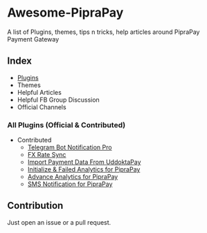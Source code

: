 # Awesome-PipraPay
A list of Plugins, themes, tips n tricks, help articles around PipraPay Payment Gateway

## Index
- [Plugins](#plugins)
- Themes
- Helpful Articles
- Helpful FB Group Discussion
- Official Channels

<a name="plugins"></a>

### All Plugins (Official & Contributed)
- Contributed
    - [Telegram Bot Notification Pro](https://github.com/refatbd/PipraPay-bot-notification-pro)
    - [FX Rate Sync](https://github.com/fattain-naime/currency-rate-auto-update)
    - [Import Payment Data From UddoktaPay](https://github.com/NabilNewaz/transactions-import-uddoktapay-for-piprapay)
    - [Initialize & Failed Analytics for PipraPay](https://github.com/NabilNewaz/initialize-failed-transactions-for-piprapay)
    - [Advance Analytics for PipraPay](https://github.com/NabilNewaz/advance-analytics-for-piprapay)
    - [SMS Notification for PipraPay](https://github.com/fattain-naime/Custom-SMS-Gateway-for-PipraPay)

## Contribution
Just open an issue or a pull request.